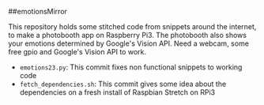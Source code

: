 ##emotionsMirror

This repository holds some stitched code from snippets around the internet, 
to make a photobooth app on Raspberry Pi3. The photobooth also shows your emotions determined by Google's Vision API.
Need a webcam, some free gpio and Google's Vision API to work. 

* `emotions23.py`: This commit fixes non functional snippets to working code
* `fetch_dependencies.sh`: This commit gives some idea about the dependencies on a fresh install of Raspbian Stretch on RPi3 
